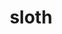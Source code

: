 ---
layout: animals&nature
title: sloth
emoji: sloth
permalink: 🦥.html
image: assets/img/3moji/sloth.png
---